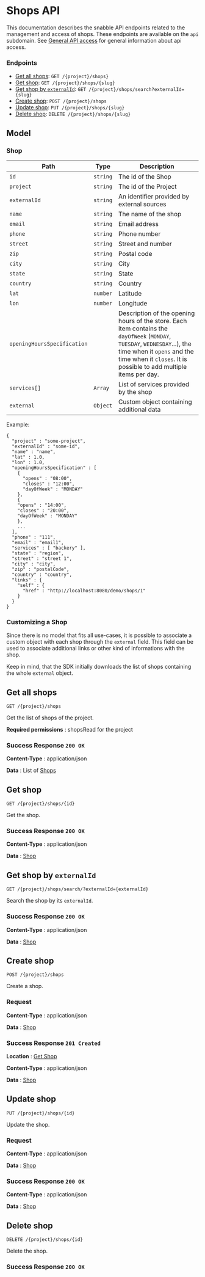 # Shops API

This documentation describes the snabble API endpoints related to the
management and access of shops. These endpoints are available on the
`api` subdomain. See [General API access](api_general.md) for general
information about api access.

### Endpoints

* [Get all shops](#get-get-shops): `GET /{project}/shops}`
* [Get shop](#get-get-shop): `GET /{project}/shops/{slug}`
* [Get shop by `externalId`](#get-shop-by-externalid): `GET /{project}/shops/search?externalId={slug}`
* [Create shop](#create-shop): `POST /{project}/shops`
* [Update shop](#update-shop): `PUT /{project}/shops/{slug}`
* [Delete shop](#delete-shop): `DELETE /{project}/shops/{slug}`

## Model

### Shop

| Path                        | Type     | Description                                                        |
|-----------------------------|----------|--------------------------------------------------------------------|
| `id`                        | `string` | The id of the Shop                                                 |
| `project`                   | `string` | The id of the Project                                              |
| `externalId`                | `string` | An identifier provided by external sources                         |
| `name`                      | `string` | The name of the shop                                               |
| `email`                     | `string` | Email address                                                      |
| `phone`                     | `string` | Phone number                                                       |
| `street`                    | `string` | Street and number                                                  |
| `zip`                       | `string` | Postal code                                                        |
| `city`                      | `string` | City                                                               |
| `state`                     | `string` | State                                                              |
| `country`                   | `string` | Country                                                            |
| `lat`                       | `number` | Latitude                                                           |
| `lon`                       | `number` | Longitude                                                          |
| `openingHoursSpecification` |          | Description of the opening hours of the store. Each item contains the `dayOfWeek` (`MONDAY`, `TUESDAY`, `WEDNESDAY`...), the time when it `opens` and the time when it `closes`. It is possible to add multiple items per day. |
| `services[]`                | `Array`  | List of services provided by the shop                              |
| `external`                  | `Object` | Custom object containing additional data                           |

Example:

```
{
  "project" : "some-project",
  "externalId" : "some-id",
  "name" : "name",
  "lat" : 1.0,
  "lon" : 1.0,
  "openingHoursSpecification" : [
    {
      "opens" : "08:00",
      "closes" : "12:00",
      "dayOfWeek" : "MONDAY"
    },
    {
    "opens" : "14:00",
    "closes" : "20:00",
    "dayOfWeek" : "MONDAY"
    },
    ...
  ],
  "phone" : "111",
  "email" : "email1",
  "services" : [ "backery" ],
  "state" : "region",
  "street" : "street 1",
  "city" : "city",
  "zip" : "postalCode",
  "country" : "country",
  "links" : {
    "self" : {
      "href" : "http://localhost:8080/demo/shops/1"
    }
  }
}
```

### Customizing a Shop

Since there is no model that fits all use-cases, it is possible to
associate a custom object with each shop through the `external`
field. This field can be used to associate additional links or other
kind of informations with the shop.

Keep in mind, that the SDK initially downloads the list of shops
containing the whole `external` object.

## Get all shops
`GET /{project}/shops`

Get the list of shops of the project.

**Required permissions** : shopsRead for the project

### Success Response `200 OK`

**Content-Type** : application/json

**Data** : List of [Shops](#shop)

## Get shop
`GET /{project}/shops/{id}`

Get the shop.

### Success Response `200 OK`

**Content-Type** : application/json

**Data** : [Shop](#shop)

## Get shop by `externalId`
`GET /{project}/shops/search/?externalId={externalId}`

Search the shop by its `externalId`.

### Success Response `200 OK`

**Content-Type** : application/json

**Data** : [Shop](#shop)

## Create shop
`POST /{project}/shops`

Create a shop.

### Request

**Content-Type** : application/json

**Data** : [Shop](#shop)

### Success Response `201 Created`

**Location** : [Get Shop](#get-shop)

**Content-Type** : application/json

**Data** : [Shop](#shop)


## Update shop
`PUT /{project}/shops/{id}`

Update the shop.

### Request

**Content-Type** : application/json

**Data** : [Shop](#shop)

### Success Response `200 OK`

**Content-Type** : application/json

**Data** : [Shop](#shop)


## Delete shop
`DELETE /{project}/shops/{id}`

Delete the shop.

### Success Response `200 OK`
